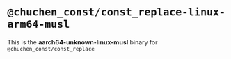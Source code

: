 # `@chuchen_const/const_replace-linux-arm64-musl`

This is the **aarch64-unknown-linux-musl** binary for `@chuchen_const/const_replace`
